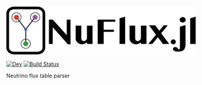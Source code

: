 ![](https://github.com/8me/NuFlux.jl/raw/main/docs/src/assets/nuflux.svg)

[![Dev](https://img.shields.io/badge/docs-dev-blue.svg)](https://8me.github.io/NuFlux.jl/dev)
[![Build Status](https://github.com/8me/NuFlux.jl/workflows/CI/badge.svg)](https://github.com/8me/NuFlux.jl/actions)

Neutrino flux table parser
